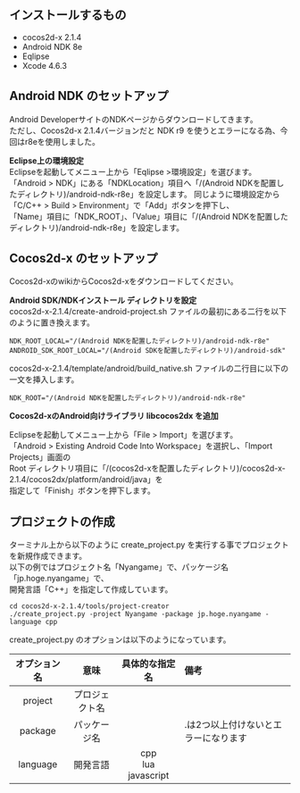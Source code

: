 ## インストールするもの
* cocos2d-x 2.1.4
* Android NDK 8e
* Eqlipse 
* Xcode 4.6.3 

## Android NDK のセットアップ
Android DeveloperサイトのNDKページからダウンロードしてきます。  
ただし、Cocos2d-x 2.1.4バージョンだと NDK r9 を使うとエラーになる為、今回はr8eを使用しました。

**Eclipse上の環境設定**  
Eclipseを起動してメニュー上から「Eqlipse >環境設定」を選びます。  
「Android > NDK」にある「NDKLocation」項目へ「/(Android NDKを配置したディレクトリ)/android-ndk-r8e」を設定します。
同じように環境設定から「C/C++ > Build > Environment」で「Add」ボタンを押下し、  
「Name」項目に「NDK_ROOT」、「Value」項目に「/(Android NDKを配置したディレクトリ)/android-ndk-r8e」を設定します。

## Cocos2d-x のセットアップ
Cocos2d-xのwikiからCocos2d-xをダウンロードしてください。

**Android SDK/NDKインストール ディレクトリを設定**  
cocos2d-x-2.1.4/create-android-project.sh ファイルの最初にある二行を以下のように置き換えます。
```
NDK_ROOT_LOCAL="/(Android NDKを配置したディレクトリ)/android-ndk-r8e"
ANDROID_SDK_ROOT_LOCAL="/(Android SDKを配置したディレクトリ)/android-sdk"
```

cocos2d-x-2.1.4/template/android/build_native.sh ファイルの二行目に以下の一文を挿入します。

```
NDK_ROOT="/(Android NDKを配置したディレクトリ)/android-ndk-r8e"
```

**Cocos2d-xのAndroid向けライブラリ libcocos2dx を追加**

Eclipseを起動してメニュー上から「File > Import」を選びます。  
「Android > Existing Android Code Into Workspace」を選択し、「Import Projects」画面の  
Root ディレクトリ項目に「/(cocos2d-xを配置したディレクトリ)/cocos2d-x-2.1.4/cocos2dx/platform/android/java」を  
指定して「Finish」ボタンを押下します。

## プロジェクトの作成
ターミナル上から以下のように create_project.py を実行する事でプロジェクトを新規作成できます。  
以下の例ではプロジェクト名「Nyangame」で、パッケージ名「jp.hoge.nyangame」で、  
開発言語「C++」を指定して作成しています。

```
cd cocos2d-x-2.1.4/tools/project-creator
./create_project.py -project Nyangame -package jp.hoge.nyangame -language cpp
```

create_project.py のオプションは以下のようになっています。

| オプション名 | 意味 | 具体的な指定名 | 備考 |
| :----------: | :--: | :------------: | :--- |
| project	| プロジェクト名 | | |
| package	| パッケージ名 | |.は2つ以上付けないとエラーになります |
| language | 開発言語 | cpp<br>lua<br>javascript | |
